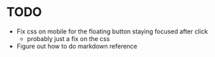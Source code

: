 # TODO

- Fix css on mobile for the floating button staying focused after click
    - probably just a fix on the css
- Figure out how to do markdown reference
